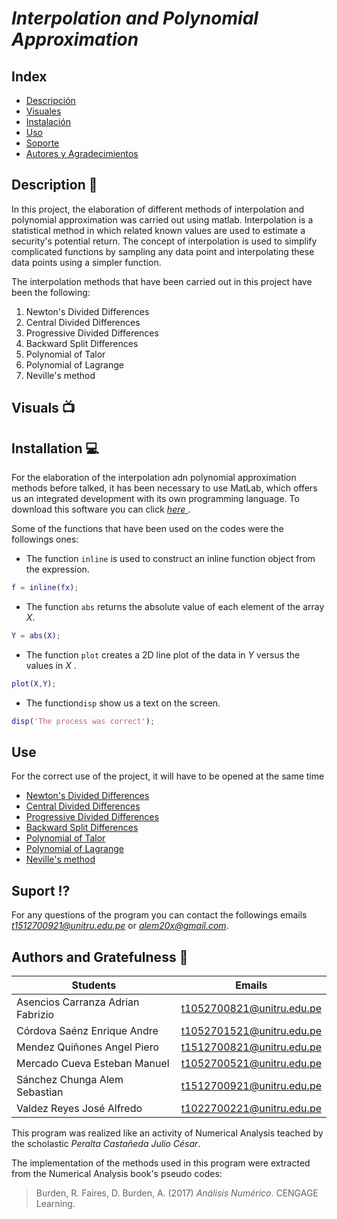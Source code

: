 # ***Interpolation and Polynomial Approximation***






## **Index**
  
  * [Descripción](https://github.com/AdrianAsen/Analisis-Numerico/blob/main/DOCS/Descripci%C3%B3n.md)
  * [Visuales](https://github.com/AdrianAsen/Analisis-Numerico/blob/main/DOCS/Visuales.md)
  * [Instalación](https://github.com/AdrianAsen/Analisis-Numerico/blob/main/DOCS/Instalaci%C3%B3n.md)
  * [Uso](https://github.com/AdrianAsen/Analisis-Numerico/blob/main/DOCS/Uso.md)
  * [Soporte](https://github.com/AdrianAsen/Analisis-Numerico/blob/main/DOCS/Soporte.md)
  * [Autores y Agradecimientos](https://github.com/AdrianAsen/Analisis-Numerico/blob/main/DOCS/Autores.md)
  
## **Description** :page_with_curl:

In this project, the elaboration of different methods of interpolation and polynomial approximation was carried out using matlab. Interpolation is a statistical method in which related known values are used to estimate a security's potential return. The concept of interpolation is used to simplify complicated functions by sampling any data point and interpolating these data points using a simpler function.

The interpolation methods that have been carried out in this project have been the following:

1. Newton's Divided Differences
2. Central Divided Differences
3. Progressive Divided Differences
4. Backward Split Differences
5. Polynomial of Talor
6. Polynomial of Lagrange
7. Neville's method


## **Visuals** :tv:
  


## **Installation** :computer:

For the elaboration of the  interpolation adn polynomial approximation methods before talked, it has been necessary to use MatLab, which offers us an integrated development with its own programming language. To download this software you can click [*here* ](https://es.mathworks.com/products/get-matlab.html?s_tid=gn_getml "Link Matlab").

Some of the functions that have been used on the codes were the followings ones: 
* The function `inline` is used to construct an inline function object from the expression.

```matlab
f = inline(fx);
```
* The function `abs` returns the absolute value of each element of the array *X*.
```matlab
Y = abs(X);
```
* The function `plot` creates a 2D line plot of the data in *Y* versus the values in *X* .
```matlab
plot(X,Y);
```
* The function`disp` show us a text on the screen.
```matlab
disp('The process was correct');
```

## **Use**

For the correct use of the project, it will have to be opened at the same time
* [Newton's Divided Differences](https://github.com/AdrianAsen/Interpolacion/blob/main/FUNCIONES/DDnewton.m)
* [Central Divided Differences](https://github.com/AdrianAsen/Interpolacion/blob/main/FUNCIONES/DDcentrales.m)
* [Progressive Divided Differences](https://github.com/AdrianAsen/Interpolacion/blob/main/FUNCIONES/DDprogresivas.m)
* [Backward Split Differences](https://github.com/AdrianAsen/Interpolacion/blob/main/FUNCIONES/DDregresivas.m)
* [Polynomial of Talor](https://github.com/AdrianAsen/Interpolacion/blob/main/FUNCIONES/Ptaylor.m)
* [Polynomial of Lagrange](https://github.com/AdrianAsen/Interpolacion/blob/main/FUNCIONES/Plagrange.m)
* [Neville's method](https://github.com/AdrianAsen/Interpolacion/blob/main/FUNCIONES/Mneville.m)

## **Suport** :interrobang:

For any questions of the program you can contact the followings emails *t1512700921@unitru.edu.pe* or *alem20x@gmail.com*.


## **Authors and Gratefulness** :book:


|       Students     |   Emails   |
|       ----------    |  ---------| 
| Asencios Carranza Adrian Fabrizio|t1052700821@unitru.edu.pe|
| Córdova Saénz Enrique Andre|t1052701521@unitru.edu.pe|
| Mendez Quiñones Angel Piero|t1512700821@unitru.edu.pe|
| Mercado Cueva Esteban Manuel|t1052700521@unitru.edu.pe|
| Sánchez Chunga Alem Sebastian|t1512700921@unitru.edu.pe|
| Valdez Reyes José Alfredo|t1022700221@unitru.edu.pe|

This program was realized like an activity of Numerical Analysis teached by the scholastic *Peralta Castañeda Julio César*.

The implementation of the methods used in this program were extracted from the  Numerical Analysis book's pseudo codes:
>Burden, R. Faires, D. Burden, A. (2017) *Análisis Numérico*. CENGAGE Learning.
